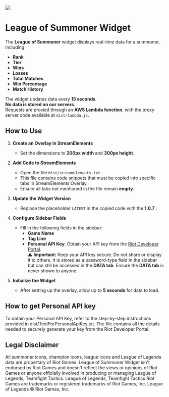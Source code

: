 ![](./example.gif)

# League of Summoner Widget

The **League of Summoner** widget displays real-time data for a summoner, including:

- **Rank**
- **Tier**
- **Wins**
- **Losses**
- **Total Matches**
- **Win Percentage**
- **Match History**

The widget updates data every **15 seconds**.<br />
**No data is stored on our servers.**<br />
Requests are proxied through an **AWS Lambda function**, with the proxy server code available at `dist/lambda.js`.

## How to Use

1. **Create an Overlay in StreamElements**
   - Set the dimensions to **200px width** and **300px height**.

2. **Add Code to StreamElements**
   - Open the file `dist/streamelements.txt`.
   - This file contains code snippets that must be copied into specific tabs in StreamElements Overlay.
   - Ensure all tabs not mentioned in the file remain **empty**.

3. **Update the Widget Version**
   - Replace the placeholder `LATEST` in the copied code with the **1.0.7** .

4. **Configure Sidebar Fields**
   - Fill in the following fields in the sidebar:
     - **Game Name**
     - **Tag Line**
     - **Personal API Key**: Obtain your API key from the [Riot Developer Portal](https://developer.riotgames.com/app-type).<br />
       ⚠️ **Important:** Keep your API key secure. Do not share or display it to others. It is stored as a password-type field in the sidebar but can still be accessed in the **DATA tab**. Ensure the **DATA tab** is never shown to anyone.

5. **Initialize the Widget**
   - After setting up the overlay, allow up to **5 seconds** for data to load.

## How to get Personal API key
To obtain your Personal API Key, refer to the step-by-step instructions provided in dist/TextForPersonalApiKey.txt. The file contains all the details needed to securely generate your key from the Riot Developer Portal.

## Legal Disclaimer
All summoner icons, champion icons, league icons and League of Legends data are propertary of Riot Games. League of Summoner Widget isn't endorsed by Riot Games and doesn't reflect the views or opinions of Riot Games or anyone officially involved in producing or managing League of Legends, Teamfight Tactics. League of Legends, Teamfight Tactics Riot Games are trademarks or registered trademarks of Riot Games, Inc. League of Legends © Riot Games, Inc.
